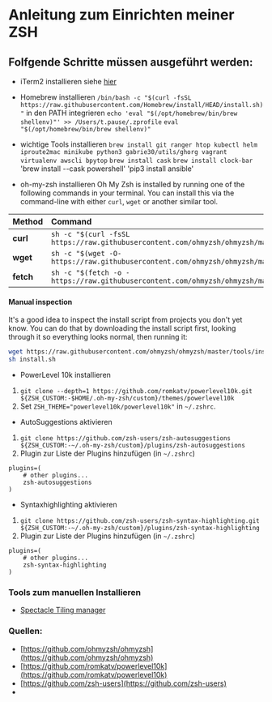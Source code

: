 # Anleitung zum Einrichten meiner ZSH
## Folfgende Schritte müssen ausgeführt werden:

* iTerm2 installieren 
siehe [hier](https://iterm2.com/downloads.html)

* Homebrew installieren
`/bin/bash -c "$(curl -fsSL https://raw.githubusercontent.com/Homebrew/install/HEAD/install.sh)"`
in den PATH integrieren
`echo 'eval "$(/opt/homebrew/bin/brew shellenv)"' >> /Users/t.pause/.zprofile`
`eval "$(/opt/homebrew/bin/brew shellenv)"`

* wichtige Tools installieren
`brew install git ranger htop kubectl helm iproute2mac minikube python3 gabrie30/utils/ghorg vagrant virtualenv awscli bpytop`
`brew install cask`
`brew install clock-bar`
'brew install --cask powershell'
'pip3 install ansible'

* oh-my-zsh installieren
Oh My Zsh is installed by running one of the following commands in your terminal. You can install this via the command-line with either `curl`, `wget` or another similar tool.

| Method    | Command                                                                                           |
|:----------|:--------------------------------------------------------------------------------------------------|
| **curl**  | `sh -c "$(curl -fsSL https://raw.githubusercontent.com/ohmyzsh/ohmyzsh/master/tools/install.sh)"` |
| **wget**  | `sh -c "$(wget -O- https://raw.githubusercontent.com/ohmyzsh/ohmyzsh/master/tools/install.sh)"`   |
| **fetch** | `sh -c "$(fetch -o - https://raw.githubusercontent.com/ohmyzsh/ohmyzsh/master/tools/install.sh)"` |

#### Manual inspection

It's a good idea to inspect the install script from projects you don't yet know. You can do
that by downloading the install script first, looking through it so everything looks normal,
then running it:
```sh
wget https://raw.githubusercontent.com/ohmyzsh/ohmyzsh/master/tools/install.sh
sh install.sh
```

* PowerLevel 10k installieren
1. `git clone --depth=1 https://github.com/romkatv/powerlevel10k.git ${ZSH_CUSTOM:-$HOME/.oh-my-zsh/custom}/themes/powerlevel10k`
2. Set `ZSH_THEME="powerlevel10k/powerlevel10k"` in `~/.zshrc`.

* AutoSuggestions aktivieren
1. `git clone https://github.com/zsh-users/zsh-autosuggestions ${ZSH_CUSTOM:-~/.oh-my-zsh/custom}/plugins/zsh-autosuggestions`
2. Plugin zur Liste der Plugins hinzufügen (in `~/.zshrc`)
```
plugins=( 
    # other plugins...
    zsh-autosuggestions
)
```

* Syntaxhighlighting aktivieren
1. `git clone https://github.com/zsh-users/zsh-syntax-highlighting.git ${ZSH_CUSTOM:-~/.oh-my-zsh/custom}/plugins/zsh-syntax-highlighting`
2. Plugin zur Liste der Plugins hinzufügen (in `~/.zshrc`)
```
plugins=( 
    # other plugins...
    zsh-syntax-highlighting
)
```
### Tools zum manuellen Installieren

* [Spectacle Tiling manager](https://www.spectacleapp.com/)


### Quellen:
* [https://github.com/ohmyzsh/ohmyzsh](https://github.com/ohmyzsh/ohmyzsh)
* [https://github.com/romkatv/powerlevel10k](https://github.com/romkatv/powerlevel10k)
* [https://github.com/zsh-users](https://github.com/zsh-users)
* []()
